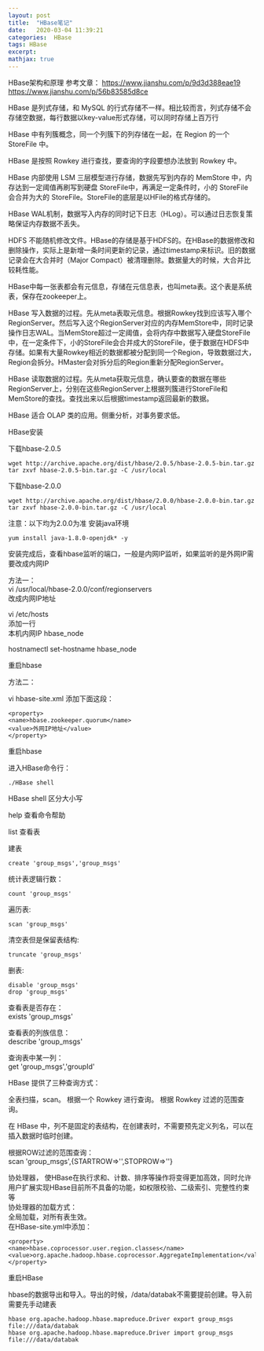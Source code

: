 ```yaml
---
layout: post
title:  "HBase笔记"
date:   2020-03-04 11:39:21
categories:  HBase
tags: HBase
excerpt: 
mathjax: true
---
```



HBase架构和原理
参考文章：
https://www.jianshu.com/p/9d3d388eae19
https://www.jianshu.com/p/56b83585d8ce

HBase 是列式存储，和 MySQL 的行式存储不一样。相比较而言，列式存储不会存储空数据，每行数据以key-value形式存储，可以同时存储上百万行

HBase 中有列簇概念，同一个列簇下的列存储在一起，在 Region 的一个 StoreFile 中。

HBase 是按照 Rowkey 进行查找，要查询的字段要想办法放到 Rowkey 中。

HBase 内部使用 LSM 三层模型进行存储，数据先写到内存的 MemStore 中，内存达到一定阈值再刷写到硬盘 StoreFile中，再满足一定条件时，小的 StoreFile 会合并为大的 StoreFile。StoreFile的底层是以HFile的格式存储的。   

HBase WAL机制，数据写入内存的同时记下日志（HLog）。可以通过日志恢复策略保证内存数据不丢失。

HDFS 不能随机修改文件。HBase的存储是基于HDFS的。在HBase的数据修改和删除操作，实际上是新增一条时间更新的记录，通过timestamp来标识。旧的数据记录会在大合并时（Major Compact）被清理删除。数据量大的时候，大合并比较耗性能。

HBase中每一张表都会有元信息，存储在元信息表，也叫meta表。这个表是系统表，保存在zookeeper上。

HBase 写入数据的过程。先从meta表取元信息。根据Rowkey找到应该写入哪个RegionServer。然后写入这个RegionServer对应的内存MemStore中，同时记录操作日志WAL。当MemStore超过一定阈值，会将内存中数据写入硬盘StoreFile中，在一定条件下，小的StoreFile会合并成大的StoreFile，便于数据在HDFS中存储。如果有大量Rowkey相近的数据都被分配到同一个Region，导致数据过大，Region会拆分。HMaster会对拆分后的Region重新分配RegionServer。    

HBase 读取数据的过程。先从meta获取元信息，确认要查的数据在哪些RegionServer上，分别在这些RegionServer上根据列簇进行StoreFile和MemStore的查找。查找出来以后根据timestamp返回最新的数据。

HBase 适合 OLAP 类的应用。侧重分析，对事务要求低。   

HBase安装

下载hbase-2.0.5
```
wget http://archive.apache.org/dist/hbase/2.0.5/hbase-2.0.5-bin.tar.gz
tar zxvf hbase-2.0.5-bin.tar.gz -C /usr/local
```
下载hbase-2.0.0
```
wget http://archive.apache.org/dist/hbase/2.0.0/hbase-2.0.0-bin.tar.gz
tar zxvf hbase-2.0.0-bin.tar.gz -C /usr/local
```


注意：以下均为2.0.0为准
安装java环境
```
yum install java-1.8.0-openjdk* -y
```

安装完成后，查看hbase监听的端口，一般是内网IP监听，如果监听的是外网IP需要改成内网IP

方法一：  
vi /usr/local/hbase-2.0.0/conf/regionservers  
改成内网IP地址  

vi /etc/hosts  
添加一行  
本机内网IP hbase_node    

hostnamectl set-hostname hbase_node

重启hbase   

方法二：  

vi  hbase-site.xml
添加下面这段：

```
<property>
<name>hbase.zookeeper.quorum</name>
<value>外网IP地址</value>
</property>
```
重启hbase


进入HBase命令行：
```
./HBase shell
```
HBase shell 区分大小写

help 查看命令帮助

list 查看表

建表   
```
create 'group_msgs','group_msgs'
```

统计表逻辑行数：
```
count 'group_msgs'
```
遍历表:  
```
scan 'group_msgs'
```
清空表但是保留表结构:  
```
truncate 'group_msgs'
```  

删表:
```
disable 'group_msgs'
drop 'group_msgs'
```

查看表是否存在：  
exists 'group_msgs'  

查看表的列族信息：   
describe 'group_msgs'   

查询表中某一列：  
get 'group_msgs','groupId'

HBase 提供了三种查询方式：

全表扫描，scan。
根据一个 Rowkey 进行查询。
根据 Rowkey 过滤的范围查询。

在 HBase 中，列不是固定的表结构，在创建表时，不需要预先定义列名，可以在插入数据时临时创建。   

根据ROW过滤的范围查询：  
scan 'group_msgs',{STARTROW=>'',STOPROW=>''}

协处理器， 使HBase在执行求和、计数、排序等操作将变得更加高效，同时允许用户扩展实现HBase目前所不具备的功能，如权限校验、二级索引、完整性约束等  
协处理器的加载方式：  
全局加载，对所有表生效。  
在HBase-site.yml中添加：  
```
<property>
<name>hbase.coprocessor.user.region.classes</name>
<value>org.apache.hadoop.hbase.coprocessor.AggregateImplementation</value>
</property>
```
重启HBase


hbase的数据导出和导入。导出的时候，/data/databak不需要提前创建。导入前需要先手动建表
```
hbase org.apache.hadoop.hbase.mapreduce.Driver export group_msgs file:///data/databak
hbase org.apache.hadoop.hbase.mapreduce.Driver import group_msgs file:///data/databak
```


